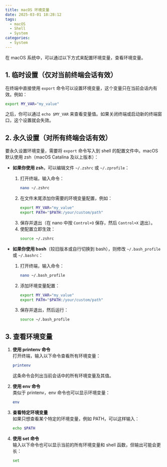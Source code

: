 ```yaml
---
title: macOS 环境变量
date: 2025-03-01 18:28:12
tags:
  - macOS
  - Shell
  - System
categories:
  - System
---
```


在 macOS 系统中，可以通过以下方式来配置环境变量，查看环境变量。


## 1. 临时设置（仅对当前终端会话有效）

在终端中直接使用 `export` 命令可以设置环境变量，这个变量只在当前会话内有效。例如：

```bash
export MY_VAR="my_value"
```

之后，你可以通过 `echo $MY_VAR` 来查看变量值。如果关闭终端或启动新的终端窗口，这个设置就会失效。


## 2. 永久设置（对所有终端会话有效）

要永久设置环境变量，需要将 `export` 命令写入到 shell 的配置文件中。macOS 默认使用 zsh（macOS Catalina 及以上版本）：

- **如果你使用 zsh**，可以编辑文件 `~/.zshrc` 或 `~/.zprofile`：
  
  1. 打开终端，输入命令：
     ```bash
     nano ~/.zshrc
     ```
  2. 在文件末尾添加你需要的环境变量配置，例如：
     ```bash
     export MY_VAR="my_value"
     export PATH="$PATH:/your/custom/path"
     ```
  3. 保存并退出（在 nano 中按 `Control+O` 保存，然后 `Control+X` 退出）。
  4. 使配置立即生效：
     ```bash
     source ~/.zshrc
     ```

- **如果你使用 bash**（较旧版本或自行切换到 bash），则修改 `~/.bash_profile` 或 `~/.bashrc`：
  
  1. 打开终端，输入命令：
     ```bash
     nano ~/.bash_profile
     ```
  2. 添加环境变量配置：
     ```bash
     export MY_VAR="my_value"
     export PATH="$PATH:/your/custom/path"
     ```
  3. 保存并退出，然后运行：
     ```bash
     source ~/.bash_profile
     ```



## 3. 查看环境变量

1. **使用 printenv 命令**  
   打开终端，输入以下命令查看所有环境变量：  
   ```bash
   printenv
   ```
   这条命令会列出当前会话中的所有环境变量及其值。

2. **使用 env 命令**  
   类似于 printenv，env 命令也可以显示环境变量：  
   ```bash
   env
   ```

3. **查看特定环境变量**  
   如果只想查看某个特定的环境变量，例如 PATH，可以这样输入：  
   ```bash
   echo $PATH
   ```

4. **使用 set 命令**  
   输入以下命令也可以显示当前的所有环境变量和 shell 函数，但输出可能会更长：  
   ```bash
   set
   ```

